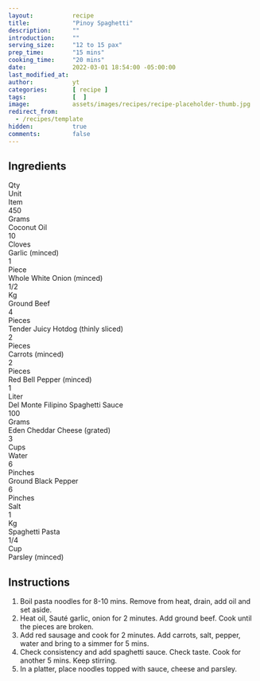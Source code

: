 ```yaml
---
layout:           recipe
title:            "Pinoy Spaghetti"
description:      ""
introduction:     ""
serving_size:     "12 to 15 pax"
prep_time:        "15 mins"
cooking_time:     "20 mins"
date:             2022-03-01 18:54:00 -05:00:00
last_modified_at: 
author:           yt
categories:       [ recipe ]
tags:             [  ]
image:            assets/images/recipes/recipe-placeholder-thumb.jpg
redirect_from:
  - /recipes/template
hidden:           true
comments:         false
---
```


<div class="container">
  <div class="row">
    <div class="col-lg-5 mt-3">
    <h2 class="mt-0 p-1 text-center text-white bg-dark">Ingredients</h2>
    <div class="container">
        <div class="row text-white bg-secondary font-weight-bold">
            <div class="col-lg-2">Qty</div>
            <div class="col-lg-3">Unit</div>
            <div class="col-lg-7">Item</div>
        </div>
        <div class="row"><div class="col-lg-2">450</div><div class="col-lg-3">Grams</div><div class="col-lg-7">Coconut Oil</div></div>
        <div class="row"><div class="col-lg-2">10</div><div class="col-lg-3">Cloves</div><div class="col-lg-7">Garlic (minced)</div></div>
        <div class="row"><div class="col-lg-2">1</div><div class="col-lg-3">Piece</div><div class="col-lg-7">Whole White Onion (minced)</div></div>
        <div class="row"><div class="col-lg-2">1/2</div><div class="col-lg-3">Kg</div><div class="col-lg-7">Ground Beef</div></div>
        <div class="row"><div class="col-lg-2">4</div><div class="col-lg-3">Pieces</div><div class="col-lg-7">Tender Juicy Hotdog (thinly sliced)</div></div>
        <div class="row"><div class="col-lg-2">2</div><div class="col-lg-3">Pieces</div><div class="col-lg-7">Carrots (minced)</div></div>
        <div class="row"><div class="col-lg-2">2</div><div class="col-lg-3">Pieces</div><div class="col-lg-7">Red Bell Pepper (minced)</div></div>
        <div class="row"><div class="col-lg-2">1</div><div class="col-lg-3">Liter</div><div class="col-lg-7">Del Monte Filipino Spaghetti Sauce</div></div>
        <div class="row"><div class="col-lg-2">100</div><div class="col-lg-3">Grams</div><div class="col-lg-7">Eden Cheddar Cheese (grated)</div></div>
        <div class="row"><div class="col-lg-2">3</div><div class="col-lg-3">Cups</div><div class="col-lg-7">Water</div></div>
        <div class="row"><div class="col-lg-2">6</div><div class="col-lg-3">Pinches</div><div class="col-lg-7">Ground Black Pepper</div></div>
        <div class="row"><div class="col-lg-2">6</div><div class="col-lg-3">Pinches</div><div class="col-lg-7">Salt</div></div>
        <div class="row"><div class="col-lg-2">1</div><div class="col-lg-3">Kg</div><div class="col-lg-7">Spaghetti Pasta</div></div>
        <div class="row"><div class="col-lg-2">1/4</div><div class="col-lg-3">Cup</div><div class="col-lg-7">Parsley (minced)</div></div>
    </div>
    </div>
    <div class="col-lg-7 mt-3">
    <h2 class="mt-0 p-1 text-center text-white bg-dark">Instructions</h2>
    <ol>
      <li>Boil pasta noodles for 8-10 mins. Remove from heat, drain, add oil and set aside.</li>
      <li>Heat oil, Sauté garlic, onion for 2 minutes. Add ground beef. Cook until the pieces are broken. </li>
      <li>Add red sausage and cook for 2 minutes. Add carrots, salt, pepper, water and bring to a simmer for 5 mins.</li>
      <li>Check consistency and add spaghetti sauce. Check taste. Cook for another 5 mins. Keep stirring.</li>
      <li>In a platter, place noodles topped with sauce, cheese and parsley.</li>
    </ol>
    </div>
  </div>
</div>
<p>&nbsp;</p>
<p>&nbsp;</p>
